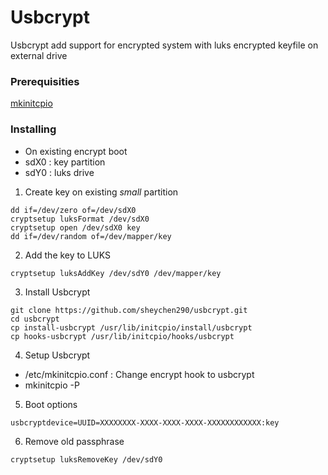# Usbcrypt

Usbcrypt add support for encrypted system with luks encrypted keyfile on external drive 

### Prerequisities

[mkinitcpio](https://wiki.archlinux.org/index.php/Mkinitcpio#Installation)

### Installing

* On existing encrypt boot
* sdX0 : key partition
* sdY0 : luks drive

1. Create key on existing *small* partition
```shell
dd if=/dev/zero of=/dev/sdX0
cryptsetup luksFormat /dev/sdX0
cryptsetup open /dev/sdX0 key
dd if=/dev/random of=/dev/mapper/key
```

2. Add the key to LUKS
```shell
cryptsetup luksAddKey /dev/sdY0 /dev/mapper/key 
```

3. Install Usbcrypt
```shell
git clone https://github.com/sheychen290/usbcrypt.git
cd usbcrypt
cp install-usbcrypt /usr/lib/initcpio/install/usbcrypt
cp hooks-usbcrypt /usr/lib/initcpio/hooks/usbcrypt
```

4. Setup Usbcrypt
* /etc/mkinitcpio.conf : Change encrypt hook to usbcrypt
* mkinitcpio -P

5. Boot options
```shell
usbcryptdevice=UUID=XXXXXXXX-XXXX-XXXX-XXXX-XXXXXXXXXXXX:key
```

6. Remove old passphrase
```shell
cryptsetup luksRemoveKey /dev/sdY0
```
